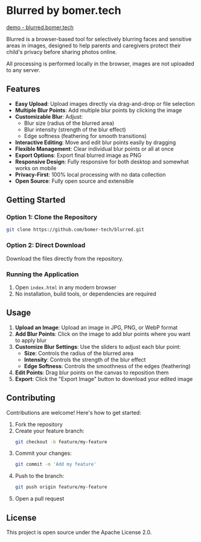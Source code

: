 # Blurred by bomer.tech

[demo - blurred.bomer.tech](https://blurred.bomer.tech)

Blurred is a browser-based tool for selectively blurring faces and sensitive areas in images, designed to help parents and caregivers protect their child's privacy before sharing photos online.

All processing is performed locally in the browser, images are not uploaded to any server.

## Features

- **Easy Upload**: Upload images directly via drag-and-drop or file selection
- **Multiple Blur Points**: Add multiple blur points by clicking the image
- **Customizable Blur**: Adjust:
  - Blur size (radius of the blurred area)
  - Blur intensity (strength of the blur effect)
  - Edge softness (feathering for smooth transitions)
- **Interactive Editing**: Move and edit blur points easily by dragging
- **Flexible Management**: Clear individual blur points or all at once
- **Export Options**: Export final blurred image as PNG
- **Responsive Design**: Fully responsive for both desktop and somewhat works on mobile
- **Privacy-First**: 100% local processing with no data collection
- **Open Source**: Fully open source and extensible

## Getting Started

### Option 1: Clone the Repository
```bash
git clone https://github.com/bomer-tech/blurred.git
```

### Option 2: Direct Download
Download the files directly from the repository.

### Running the Application
1. Open `index.html` in any modern browser
2. No installation, build tools, or dependencies are required

## Usage

1. **Upload an Image**: Upload an image in JPG, PNG, or WebP format
2. **Add Blur Points**: Click on the image to add blur points where you want to apply blur
3. **Customize Blur Settings**: Use the sliders to adjust each blur point:
   - **Size**: Controls the radius of the blurred area
   - **Intensity**: Controls the strength of the blur effect
   - **Edge Softness**: Controls the smoothness of the edges (feathering)
4. **Edit Points**: Drag blur points on the canvas to reposition them
5. **Export**: Click the "Export Image" button to download your edited image

## Contributing

Contributions are welcome! Here's how to get started:

1. Fork the repository
2. Create your feature branch:
   ```bash
   git checkout -b feature/my-feature
   ```
3. Commit your changes:
   ```bash
   git commit -m 'Add my feature'
   ```
4. Push to the branch:
   ```bash
   git push origin feature/my-feature
   ```
5. Open a pull request

## License

This project is open source under the Apache License 2.0.
